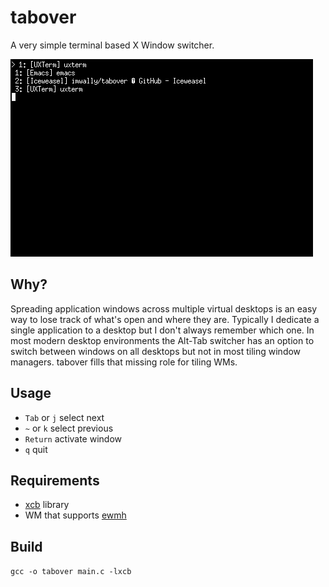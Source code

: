 # tabover

A very simple terminal based X Window switcher.

![tabover in xterm](https://raw.githubusercontent.com/imwally/tabover/master/tabover.png)

## Why?

Spreading application windows across multiple virtual desktops is an
easy way to lose track of what's open and where they are. Typically I
dedicate a single application to a desktop but I don't always remember
which one. In most modern desktop environments the Alt-Tab switcher
has an option to switch between windows on all desktops but not in
most tiling window managers. tabover fills that missing role for
tiling WMs.

## Usage

* `Tab` or `j` select next
* `~` or `k` select previous
* `Return` activate window
* `q` quit

## Requirements

* [xcb](http://xcb.freedesktop.org/) library
* WM that supports [ewmh](https://en.m.wikipedia.org/wiki/EWMH)

## Build

`gcc -o tabover main.c -lxcb`